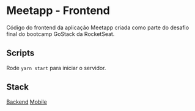 # Meetapp - Frontend

Código do frontend da aplicação Meetapp criada como parte do desafio final do bootcamp GoStack da RocketSeat.

## Scripts

Rode `yarn start` para iniciar o servidor.

## Stack

[Backend](https://github.com/loop777/Meetapp)
[Mobile](https://github.com/loop777/meetup-mobile)
